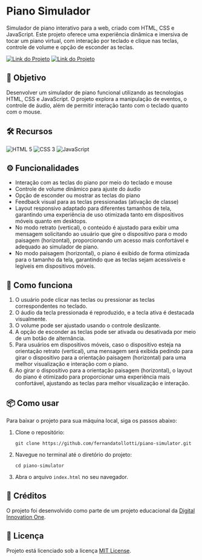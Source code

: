 # Piano Simulador

Simulador de piano interativo para a web, criado com HTML, CSS e JavaScript. Este projeto oferece uma experiência dinâmica e imersiva de tocar um piano virtual, com interação por teclado e clique nas teclas, controle de volume e opção de esconder as teclas.

[![Link do Projeto](https://img.shields.io/badge/▶-000?style=for-the-badge&logo=movie&logoColor=E94D5F)](https://piano-simulator.netlify.app/)
[![Link do Projeto](https://img.shields.io/badge/Acesse%20o%20Projeto-E94D5F?style=for-the-badge)](https://piano-simulator.netlify.app/)

## 🎯 Objetivo
Desenvolver um simulador de piano funcional utilizando as tecnologias HTML, CSS e JavaScript. O projeto explora a manipulação de eventos, o controle de áudio, além de permitir interação tanto com o teclado quanto com o mouse.

## 🛠️ Recursos
![HTML 5](https://img.shields.io/badge/HTML5-333333?style=for-the-badge&logo=html5)
![CSS 3](https://img.shields.io/badge/CSS3-333333?style=for-the-badge&logo=css3&logoColor=1572B6)
![JavaScript](https://img.shields.io/badge/JavaScript-333333?style=for-the-badge&logo=javascript)

## ⚙️ Funcionalidades 
- Interação com as teclas do piano por meio do teclado e mouse
- Controle de volume dinâmico para ajuste do áudio
- Opção de esconder ou mostrar as teclas do piano
- Feedback visual para as teclas pressionadas (ativação de classe)
- Layout responsivo adaptado para diferentes tamanhos de tela, garantindo uma experiência de uso otimizada tanto em dispositivos móveis quanto em desktops.
- No modo retrato (vertical), o conteúdo é ajustado para exibir uma mensagem solicitando ao usuário que gire o dispositivo para o modo paisagem (horizontal), proporcionando um acesso mais confortável e adequado ao simulador de piano.
- No modo paisagem (horizontal), o piano é exibido de forma otimizada para o tamanho da tela, garantindo que as teclas sejam acessíveis e legíveis em dispositivos móveis.

## 📝 Como funciona
1. O usuário pode clicar nas teclas ou pressionar as teclas correspondentes no teclado.
2. O áudio da tecla pressionada é reproduzido, e a tecla ativa é destacada visualmente.
3. O volume pode ser ajustado usando o controle deslizante.
4. A opção de esconder as teclas pode ser ativada ou desativada por meio de um botão de alternância.
5. Para usuários em dispositivos móveis, caso o dispositivo esteja na orientação retrato (vertical), uma mensagem será exibida pedindo para girar o dispositivo para a orientação paisagem (horizontal) para uma melhor visualização e interação com o piano.
6. Ao girar o dispositivo para a orientação paisagem (horizontal), o layout do piano é otimizado para proporcionar uma experiência mais confortável, ajustando as teclas para melhor visualização e interação.

## 📦 Como usar
Para baixar o projeto para sua máquina local, siga os passos abaixo:

1. Clone o repositório:
    ```
    git clone https://github.com/fernandatollotti/piano-simulator.git
2. Navegue no terminal até o diretório do projeto:
    ```
    cd piano-simulator
3. Abra o arquivo `index.html` no seu navegador.

## 🌟 Créditos
O projeto foi desenvolvido como parte de um projeto educacional da [Digital Innovation One](https://www.dio.me/).

## 📜 Licença  
Projeto está licenciado sob a licença [MIT License](https://github.com/fernandatollotti/piano-simulator/tree/main?tab=MIT-1-ov-file).
